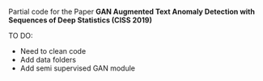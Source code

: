 Partial code for the Paper <B>GAN Augmented Text Anomaly Detection with Sequences of Deep Statistics (CISS 2019)</B>

TO DO:
- Need to clean code
- Add data folders
- Add semi supervised GAN module 
